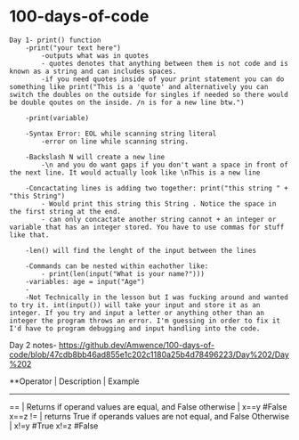 # 100-days-of-code
    Day 1- print() function 
        -print("your text here") 
            -outputs what was in quotes
            - quotes denotes that anything between them is not code and is known as a string and can includes spaces.
            -if you need quotes inside of your print statement you can do something like print("This is a 'quote' and alternatively you can switch the doubles on the outside for singles if needed so there would be double qoutes on the inside. /n is for a new line btw.")

        -print(variable)

        -Syntax Error: EOL while scanning string literal 
            -error on line while scanning string. 
       
        -Backslash N will create a new line 
            -\n and you do want gaps if you don't want a space in front of the next line. It would actually look like \nThis is a new line

        -Concactating lines is adding two together: print("this string " + "this String")
            - Would print this string this String . Notice the space in the first string at the end. 
            - can only concactate another string cannot + an integer or variable that has an integer stored. You have to use commas for stuff like that. 
            
        -len() will find the lenght of the input between the lines
        
        -Commands can be nested within eachother like:
            - print(len(input("What is your name?")))
        -variables: age = input("Age")  
        -
        -Not Technically in the lesson but I was fucking around and wanted to try it. int(input()) will take your input and store it as an integer. If you try and input a letter or anything other than an integer the program throws an error. I'm guessing in order to fix it I'd have to program debugging and input handling into the code. 

Day 2 notes- https://github.dev/Amwence/100-days-of-code/blob/47cdb8bb46ad855e1c202c1180a25b4d78496223/Day%202/Day%202

**Operator | Description | Example
_______________________________________
== | Returns if operand values are equal, and False otherwise | x==y #False x==z
!= | returns True if operands values are not equal, and False Otherwise | x!=y #True x!=z #False